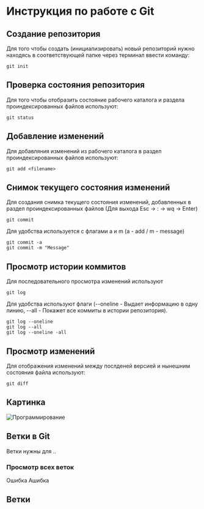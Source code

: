 # **Инструкция по работе с Git**

## Создание репозитория 

Для того чтобы создать (инициализировать) новый репозиторий нужно находясь в соответствующей папке через терминал ввести команду:

    git init

## Проверка состояния репозитория 

Для того чтобы отобразить состояние рабочего каталога и раздела проиндексированных файлов используют:

    git status

## Добавление изменений

Для добавляния изменений из рабочего каталога в раздел проиндексированных файлов используют: 

    git add <filename>

## Снимок текущего состояния изменений

Для создания снимка текущего состояния изменений, добавленных в раздел проиндексированных файлов (Для выхода Esc -> : -> wq -> Enter)

    git commit

Для удобства используется с флагами a и m (a - add / m - message)

    git commit -a
    git commit -m "Message"

## Просмотр истории коммитов

Для последовательного просмотра изменений используют

    git log

Для удобства используют флаги (--oneline - Выдает информацию в одну линию, --all - Покажет все коммиты в истории репозитория).

    git log --oneline
    git log --all
    git log --oneline -all

## Просмотр изменений

Для отображения изменений между послденей версией и нынешним состояния файла используют:

    git diff    

## Картинка

![Программирование](check.jfif)

## Ветки в Git

Ветки нужны для ..

### Просмотр всех веток

Ошибка
Ашибка

## Ветки
